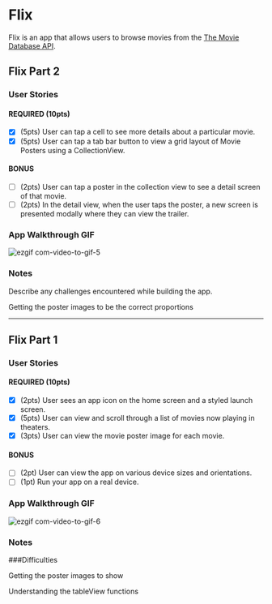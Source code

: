 # Flix

Flix is an app that allows users to browse movies from the [The Movie Database API](http://docs.themoviedb.apiary.io/#).

## Flix Part 2

### User Stories

#### REQUIRED (10pts)
- [x] (5pts) User can tap a cell to see more details about a particular movie.
- [x] (5pts) User can tap a tab bar button to view a grid layout of Movie Posters using a CollectionView.

#### BONUS
- [ ] (2pts) User can tap a poster in the collection view to see a detail screen of that movie.
- [ ] (2pts) In the detail view, when the user taps the poster, a new screen is presented modally where they can view the trailer.

### App Walkthrough GIF

![ezgif com-video-to-gif-5](https://user-images.githubusercontent.com/68205883/133894322-0581f4df-ee67-4752-ab8a-7d3faf3c1c99.gif)



### Notes
Describe any challenges encountered while building the app.

Getting the poster images to be the correct proportions

---

## Flix Part 1

### User Stories


#### REQUIRED (10pts)
- [x] (2pts) User sees an app icon on the home screen and a styled launch screen.
- [x] (5pts) User can view and scroll through a list of movies now playing in theaters.
- [x] (3pts) User can view the movie poster image for each movie.

#### BONUS
- [ ] (2pt) User can view the app on various device sizes and orientations.
- [ ] (1pt) Run your app on a real device.

### App Walkthrough GIF

![ezgif com-video-to-gif-6](https://user-images.githubusercontent.com/68205883/134000599-2501cbeb-d906-4905-95a4-85a243e59fcf.gif)




### Notes
###Difficulties

Getting the poster images to show 

Understanding the tableView functions

